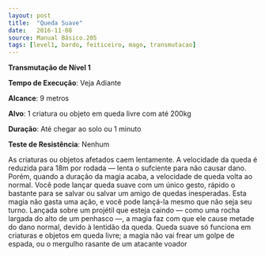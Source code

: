 ```yaml
---
layout: post
title:  "Queda Suave"
date:   2016-11-08
source: Manual Básico.205
tags: [level1, bardo, feiticeiro, mago, transmutacao]
---
```


**Transmutação de Nível 1**

**Tempo de Execução**: Veja Adiante

**Alcance**: 9 metros

**Alvo**: 1 criatura ou objeto em queda livre com até 200kg

**Duração**: Até chegar ao solo ou 1 minuto

**Teste de Resistência**: Nenhum

As criaturas ou objetos afetados caem lentamente. A velocidade da queda é reduzida para 18m por rodada — lenta o sufciente para não causar dano. Porém, quando a duração da magia acaba, a velocidade de queda volta ao normal.
Você pode lançar queda suave com um único gesto, rápido o bastante para se salvar ou salvar um amigo de quedas inesperadas.
Esta magia não gasta uma ação, e você pode lançá-la mesmo que não seja seu turno.
Lançada sobre um projétil que esteja caindo — como uma rocha largada do alto de um penhasco —, a magia faz com que ele cause metade do dano normal, devido à lentidão da queda.
Queda suave só funciona em criaturas e objetos em queda livre; a magia não vai frear um golpe de espada, ou o mergulho rasante de um atacante voador